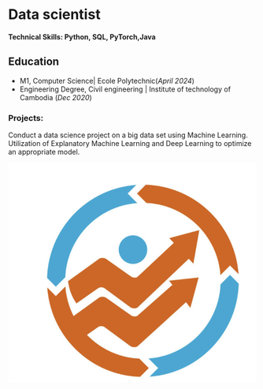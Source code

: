 
# Data scientist

#### Technical Skills: Python, SQL, PyTorch,Java

## Education				       		
- M1, Computer Science| Ecole Polytechnic(_April 2024_)	 			        		
- Engineering Degree, Civil engineering | Institute of technology of Cambodia (_Dec 2020_)




### Projects:
Conduct a data science project on a big data set using Machine Learning. Utilization of Explanatory Machine Learning and Deep Learning 
to optimize an appropriate model.

![Optimization](/assets/img/optimization.png)



